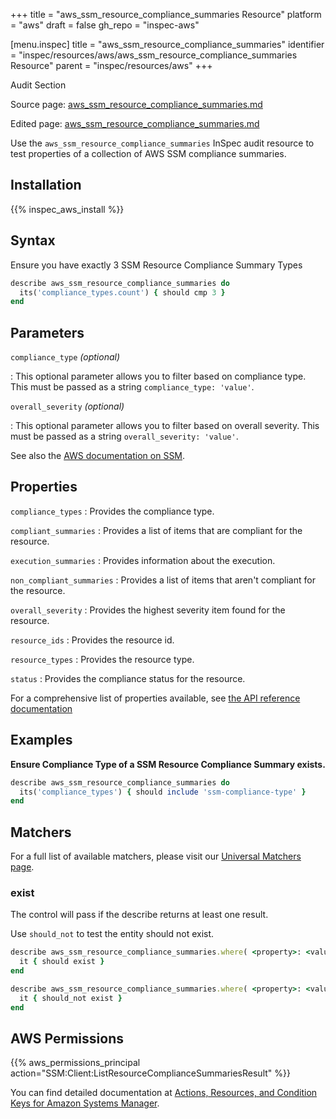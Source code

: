 +++
title = "aws_ssm_resource_compliance_summaries Resource"
platform = "aws"
draft = false
gh_repo = "inspec-aws"

[menu.inspec]
title = "aws_ssm_resource_compliance_summaries"
identifier = "inspec/resources/aws/aws_ssm_resource_compliance_summaries Resource"
parent = "inspec/resources/aws"
+++

<div class="admonition-note">
<p class="admonition-note-title">Audit Section</p>
<div class="admonition-note-text">
<p>Source page: <a href="https://github.com/inspec/inspec-aws/blob/main/docs/resources/aws_ssm_resource_compliance_summaries.md">aws_ssm_resource_compliance_summaries.md</a></p>
<p>Edited page: <a href="https://github.com/ianmadd/inspec-aws/blob/im/hugo/docs-chef-io/content/inspec/resources/aws_ssm_resource_compliance_summaries.md">aws_ssm_resource_compliance_summaries.md</a></p>
</div>
</div>



Use the `aws_ssm_resource_compliance_summaries` InSpec audit resource to test properties of a collection of AWS SSM compliance summaries.

## Installation

{{% inspec_aws_install %}}

## Syntax

 Ensure you have exactly 3 SSM Resource Compliance Summary Types

```ruby
describe aws_ssm_resource_compliance_summaries do
  its('compliance_types.count') { should cmp 3 }
end
```

## Parameters

`compliance_type` _(optional)_

: This optional parameter allows you to filter based on compliance type. This must be passed as a string `compliance_type: 'value'`.

`overall_severity` _(optional)_

: This optional parameter allows you to filter based on overall severity. This must be passed as a string `overall_severity: 'value'`.

See also the [AWS documentation on SSM](https://docs.aws.amazon.com/systems-manager/?id=docs_gateway).

## Properties

`compliance_types`
: Provides the compliance type.

`compliant_summaries`
: Provides a list of items that are compliant for the resource.

`execution_summaries`
: Provides information about the execution.

`non_compliant_summaries`
: Provides a list of items that aren't compliant for the resource.

`overall_severity`
: Provides the highest severity item found for the resource.

`resource_ids`
: Provides the resource id.

`resource_types`
: Provides the resource type.

`status`
: Provides the compliance status for the resource.

For a comprehensive list of properties available, see [the API reference documentation](https://docs.aws.amazon.com/systems-manager/latest/APIReference/API_ResourceComplianceSummaryItem.html)

## Examples

**Ensure Compliance Type of a SSM Resource Compliance Summary exists.**

```ruby
describe aws_ssm_resource_compliance_summaries do
  its('compliance_types') { should include 'ssm-compliance-type' }
end
```

## Matchers

For a full list of available matchers, please visit our [Universal Matchers page](https://www.inspec.io/docs/reference/matchers/).

### exist

The control will pass if the describe returns at least one result.

Use `should_not` to test the entity should not exist.

```ruby
describe aws_ssm_resource_compliance_summaries.where( <property>: <value> ) do
  it { should exist }
end
```

```ruby
describe aws_ssm_resource_compliance_summaries.where( <property>: <value> ) do
  it { should_not exist }
end
```

## AWS Permissions

{{% aws_permissions_principal action="SSM:Client:ListResourceComplianceSummariesResult" %}}

You can find detailed documentation at [Actions, Resources, and Condition Keys for Amazon Systems Manager](https://docs.aws.amazon.com/IAM/latest/UserGuide/list_awssystemsmanager.html).